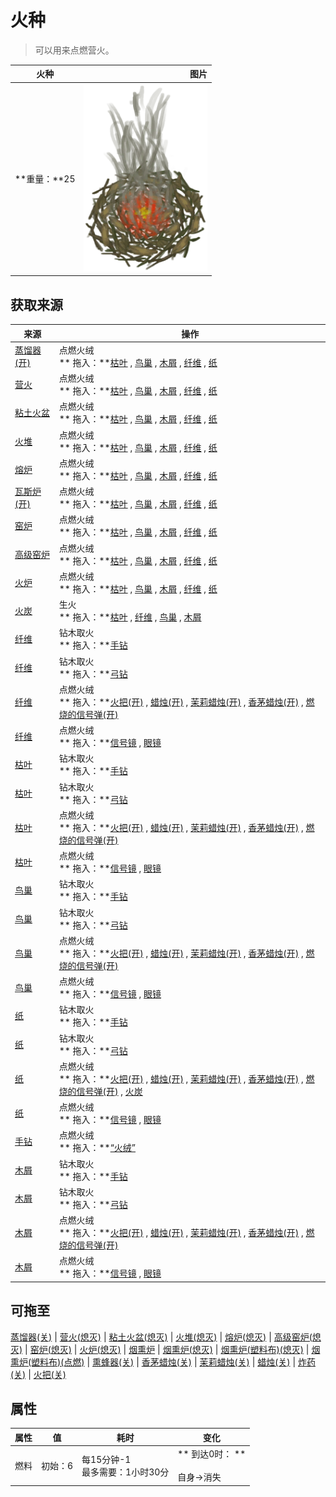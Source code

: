 # 火种  
> 可以用来点燃营火。  
  
  火种  |   图片   
 ----  |  ----:   
 **重量：**25  |  <img decoding="async" src="Sprite/TinderLit.png" href="a.md" style="max-width:300px;max-height:300px;">   
  
## 获取来源  
来源  |  操作  
----  |  ----  
[蒸馏器(开)](AlembicOn.md)  |  点燃火绒<br>** 拖入：**[枯叶](LeavesDry.md) , [鸟巢](Nest.md) , [木屑](WoodShavings.md) , [纤维](Fibers.md) , [纸](Papers.md)  
[营火](Campfire.md)  |  点燃火绒<br>** 拖入：**[枯叶](LeavesDry.md) , [鸟巢](Nest.md) , [木屑](WoodShavings.md) , [纤维](Fibers.md) , [纸](Papers.md)  
[粘土火盆](ClayFirePit.md)  |  点燃火绒<br>** 拖入：**[枯叶](LeavesDry.md) , [鸟巢](Nest.md) , [木屑](WoodShavings.md) , [纤维](Fibers.md) , [纸](Papers.md)  
[火堆](Fire.md)  |  点燃火绒<br>** 拖入：**[枯叶](LeavesDry.md) , [鸟巢](Nest.md) , [木屑](WoodShavings.md) , [纤维](Fibers.md) , [纸](Papers.md)  
[熔炉](Forge.md)  |  点燃火绒<br>** 拖入：**[枯叶](LeavesDry.md) , [鸟巢](Nest.md) , [木屑](WoodShavings.md) , [纤维](Fibers.md) , [纸](Papers.md)  
[瓦斯炉(开)](GasCookerOn.md)  |  点燃火绒<br>** 拖入：**[枯叶](LeavesDry.md) , [鸟巢](Nest.md) , [木屑](WoodShavings.md) , [纤维](Fibers.md) , [纸](Papers.md)  
[窑炉](Kiln.md)  |  点燃火绒<br>** 拖入：**[枯叶](LeavesDry.md) , [鸟巢](Nest.md) , [木屑](WoodShavings.md) , [纤维](Fibers.md) , [纸](Papers.md)  
[高级窑炉](KilnAdvanced.md)  |  点燃火绒<br>** 拖入：**[枯叶](LeavesDry.md) , [鸟巢](Nest.md) , [木屑](WoodShavings.md) , [纤维](Fibers.md) , [纸](Papers.md)  
[火炉](Stove.md)  |  点燃火绒<br>** 拖入：**[枯叶](LeavesDry.md) , [鸟巢](Nest.md) , [木屑](WoodShavings.md) , [纤维](Fibers.md) , [纸](Papers.md)  
[火炭](Embers.md)  |  生火<br>** 拖入：**[枯叶](LeavesDry.md) , [纤维](Fibers.md) , [鸟巢](Nest.md) , [木屑](WoodShavings.md)  
[纤维](Fibers.md)  |  钻木取火<br>** 拖入：**[手钻](HandDrill.md)  
[纤维](Fibers.md)  |  钻木取火<br>** 拖入：**[弓钻](BowDrill.md)  
[纤维](Fibers.md)  |  点燃火绒<br>** 拖入：**[火把(开)](TorchOn.md) , [蜡烛(开)](CandleOn.md) , [茉莉蜡烛(开)](CandleJasmineOn.md) , [香茅蜡烛(开)](CandleCitronellaOn.md) , [燃烧的信号弹(开)](FlareHandOn.md)  
[纤维](Fibers.md)  |  点燃火绒<br>** 拖入：**[信号镜](SignalingMirror.md) , [眼镜](Glasses.md)  
[枯叶](LeavesDry.md)  |  钻木取火<br>** 拖入：**[手钻](HandDrill.md)  
[枯叶](LeavesDry.md)  |  钻木取火<br>** 拖入：**[弓钻](BowDrill.md)  
[枯叶](LeavesDry.md)  |  点燃火绒<br>** 拖入：**[火把(开)](TorchOn.md) , [蜡烛(开)](CandleOn.md) , [茉莉蜡烛(开)](CandleJasmineOn.md) , [香茅蜡烛(开)](CandleCitronellaOn.md) , [燃烧的信号弹(开)](FlareHandOn.md)  
[枯叶](LeavesDry.md)  |  点燃火绒<br>** 拖入：**[信号镜](SignalingMirror.md) , [眼镜](Glasses.md)  
[鸟巢](Nest.md)  |  钻木取火<br>** 拖入：**[手钻](HandDrill.md)  
[鸟巢](Nest.md)  |  钻木取火<br>** 拖入：**[弓钻](BowDrill.md)  
[鸟巢](Nest.md)  |  点燃火绒<br>** 拖入：**[火把(开)](TorchOn.md) , [蜡烛(开)](CandleOn.md) , [茉莉蜡烛(开)](CandleJasmineOn.md) , [香茅蜡烛(开)](CandleCitronellaOn.md) , [燃烧的信号弹(开)](FlareHandOn.md)  
[鸟巢](Nest.md)  |  点燃火绒<br>** 拖入：**[信号镜](SignalingMirror.md) , [眼镜](Glasses.md)  
[纸](Papers.md)  |  钻木取火<br>** 拖入：**[手钻](HandDrill.md)  
[纸](Papers.md)  |  钻木取火<br>** 拖入：**[弓钻](BowDrill.md)  
[纸](Papers.md)  |  点燃火绒<br>** 拖入：**[火把(开)](TorchOn.md) , [蜡烛(开)](CandleOn.md) , [茉莉蜡烛(开)](CandleJasmineOn.md) , [香茅蜡烛(开)](CandleCitronellaOn.md) , [燃烧的信号弹(开)](FlareHandOn.md) , [火炭](Embers.md)  
[纸](Papers.md)  |  点燃火绒<br>** 拖入：**[信号镜](SignalingMirror.md) , [眼镜](Glasses.md)  
[手钻](FirePlow.md)  |  点燃火绒<br>** 拖入：**[“火绒”](tag_Tinder.md)  
[木屑](WoodShavings.md)  |  钻木取火<br>** 拖入：**[手钻](HandDrill.md)  
[木屑](WoodShavings.md)  |  钻木取火<br>** 拖入：**[弓钻](BowDrill.md)  
[木屑](WoodShavings.md)  |  点燃火绒<br>** 拖入：**[火把(开)](TorchOn.md) , [蜡烛(开)](CandleOn.md) , [茉莉蜡烛(开)](CandleJasmineOn.md) , [香茅蜡烛(开)](CandleCitronellaOn.md) , [燃烧的信号弹(开)](FlareHandOn.md)  
[木屑](WoodShavings.md)  |  点燃火绒<br>** 拖入：**[信号镜](SignalingMirror.md) , [眼镜](Glasses.md)  
## 可拖至  
[蒸馏器(关)](AlembicOff.md) | [营火(熄灭)](CampfireExtinguished.md) | [粘土火盆(熄灭)](ClayFirePitExtinguished.md) | [火堆(熄灭)](FireExtinguished.md) | [熔炉(熄灭)](ForgeExtinguished.md) | [高级窑炉(熄灭)](KilnAdvancedExtinguished.md) | [窑炉(熄灭)](KilnExtinguished.md) | [火炉(熄灭)](StoveExtinguished.md) | [烟熏炉](Smoker.md) | [烟熏炉(熄灭)](SmokerExtinguished.md) | [烟熏炉(塑料布)(熄灭)](SmokerExtinguishedPlastic.md) | [烟熏炉(塑料布)(点燃)](SmokerPlastic.md) | [熏蜂器(关)](BeeSmokerOff.md) | [香茅蜡烛(关)](CandleCitronellaOff.md) | [茉莉蜡烛(关)](CandleJasmineOff.md) | [蜡烛(关)](CandleOff.md) | [炸药(关)](DynamiteOff.md) | [火把(关)](TorchOff.md)  
## 属性   
属性  |  值  |  耗时  |  变化  
----  |  ----  |  ----  |  ----  
燃料  |  初始：6  |  每15分钟-1<br>最多需要：1小时30分  |  ** 到达0时： **<br><br>自身→消失  


<script>document.title="火种 - 卡牌生存百科 Card Survival Wiki";</script>